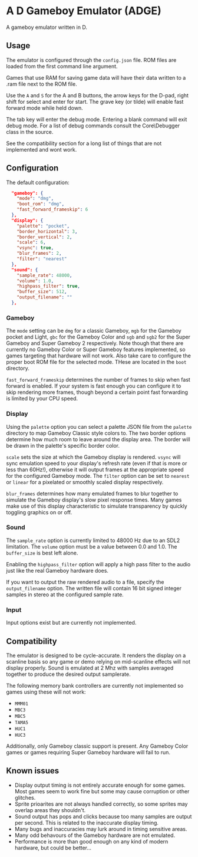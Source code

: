 # A D Gameboy Emulator (ADGE)

A gameboy emulator written in D.


## Usage

The emulator is configured through the `config.json` file. ROM files are loaded from the first command line argument.

Games that use RAM for saving game data will have their data written to a .ram file next to the ROM file.

Use the `A` and `S` for the A and B buttons, the arrow keys for the D-pad, right shift for select and enter for start.
The grave key (or tilde) will enable fast forward mode while held down.

The tab key will enter the debug mode. Entering a blank command will exit debug mode. For a list of debug commands
consult the Core\Debugger class in the source.

See the compatibility section for a long list of things that are not implemented and wont work.


## Configuration

The default configuration:

```json
  "gameboy": {
    "mode": "dmg",
    "boot_rom": "dmg",
    "fast_forward_frameskip": 6
  },
  "display": {
    "palette": "pocket",
    "border_horizontal": 3,
    "border_vertical": 2,
    "scale": 6,
    "vsync": true,
    "blur_frames": 2,
    "filter": "nearest"
  },
  "sound": {
    "sample_rate": 48000,
    "volume": 1.0,
    "highpass_filter": true,
    "buffer_size": 512,
    "output_filename": ""
  },
```

### Gameboy

The `mode` setting can be `dmg` for a classic Gameboy, `mgb` for the Gameboy pocket and Light, `gbc` for the Gameboy
Color and `sgb` and `sgb2` for the Super Gameboy and Super Gameboy 2 respectively. Note though that there are currently
no Gameboy Color or Super Gameboy features implemented, so games targeting that hardware will not work. Also take care
to configure the proper boot ROM file for the selected mode. THese are located in the `boot` directory.

`fast_forward_frameskip` determines the number of frames to skip when fast forward is enabled. If your system is fast
enough you can configure it to skip rendering more frames, though beyond a certain point fast forwarding is limited by
your CPU speed.

### Display

Using the `palette` option you can select a palette JSON file from the `palette` directory to map Gameboy Classic
style colors to. The two border options determine how much room to leave around the display area. The border will be
drawn in the palette's specific border color.

`scale` sets the size at which the Gameboy display is rendered. `vsync` will sync emulation speed to your display's
refresh rate (even if that is more or less than 60Hz!), otherwise it will output frames at the appropriate speed for
the configured Gameboy mode. The `filter` option can be set to `nearest` or `linear` for a pixelated or smoothly
scaled display respectively.

`blur_frames` determines how many emulated frames to blur together to simulate the Gameboy display's slow pixel
response times. Many games make use of this display characteristic to simulate transparency by quickly toggling
graphics on or off.

### Sound

The `sample_rate` option is currently limited to 48000 Hz due to an SDL2 limitation. The `volume` option must be a value
between 0.0 and 1.0. The `buffer_size` is best left alone.

Enabling the `highpass_filter` option will apply a high pass filter to the audio just like the real Gameboy hardware
does.

If you want to output the raw rendered audio to a file, specify the `output_filename` option. The written file will
contain 16 bit signed integer samples in stereo at the configured sample rate.

### Input

Input options exist but are currently not implemented.


## Compatibility

The emulator is designed to be cycle-accurate. It renders the display on a scanline basis so any game or demo relying
on mid-scanline effects will not display properly. Sound is emulated at 2 Mhz with samples averaged together to produce
the desired output samplerate.

The following memory bank controllers are currently not implemented so games using these will not work:

* `MMM01`
* `MBC3`
* `MBC5`
* `TAMA5`
* `HUC1`
* `HUC3`

Additionally, only Gameboy classic support is present. Any Gameboy Color games or games requiring Super Gameboy hardware
will fail to run.


## Known issues

* Display output timing is not entirely accurate enough for some games. Most games seem to work fine but some may
cause corruption or other glitches.
* Sprite prioarites are not always handled correctly, so some sprites may overlap areas they shouldn't.
* Sound output has pops and clicks because too many samples are output per second. This is related to the inaccurate display
timing.
* Many bugs and inaccuracies may lurk around in timing sensitive areas.
* Many odd behavours of the Gameboy hardware are not emulated.
* Performance is more than good enough on any kind of modern hardware, but could be better...
